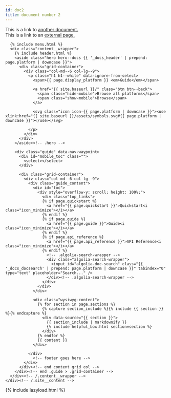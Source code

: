```yaml
---
id: doc2
title: document number 2
---
```


This is a link to [another document.](doc3.md)  
This is a link to an [external page.](http://www.example.com)

<body class="pure p_docs p_docs_show_guide user_logged_in" style="position: relative;">
  <div class="site__wrapper">
    <div class="site__content">

      {% include menu.html %}
      <div class="content__wrapper">
        {% include header.html %}
        <aside class="hero hero--docs {{ '_docs_header' | prepend: page.platform | downcase }}">
          <div class="grid-container">
            <div class="col-md--6 col-lg--9">
              <p class="h1 h1--white" data-ignore-from-select>
                <span>{{ page.display_platform }} <em>Guide</em></span>

                <a href="{{ site.baseurl }}/" class="btn btn--back">
                  <span class="hide-mobile">Browse all platforms</span>
                  <span class="show-mobile">Browse</span>
                </a>

                <svg class="icon icon-{{ page.platform | downcase }}"><use xlink:href="{{ site.baseurl }}/assets/symbols.svg#{{ page.platform | downcase }}"></use></svg>

              </p>
            </div>
          </div>
        </aside><!-- .hero -->

        <div class="guide" data-nav-waypoint>
          <div id="mobile_toc" class="">
          	<select></select>
          </div>

          <div class="grid-container">
            <div class="col-md--6 col-lg--9">
              <div class="guide_content">
                <div id="toc">
                  <div style="overflow-y: scroll; height: 100%;">
                    <div class="top_links">
                    {% if page.quickstart %}
                      <a href="{{ page.quickstart }}">Quickstart<i class="icon_minimize"></i></a>
                    {% endif %}
                    {% if page.guide %}
                      <a href="{{ page.guide }}">Guide<i class="icon_minimize"></i></a>
                    {% endif %}
                    {% if page.api_reference %}
                      <a href="{{ page.api_reference }}">API Reference<i class="icon_minimize"></i></a>
                    {% endif %}
                      <!-- .algolia-search-wrapper -->
                      <div class="algolia-search-wrapper">
                        <input id="algolia-doc-search" class="{{ '_docs_docsearch' | prepend: page.platform | downcase }}" tabindex="0" type="text" placeholder="Search..." />
                      </div><!-- .algolia-search-wrapper -->
                    </div>
                  </div>
                </div>

                <div class="wysiwyg-content">
                  {% for section in page.sections %}
                    {% capture section_include %}{% include {{ section }} %}{% endcapture %}
                    <div data-source="{{ section }}">
                      {{ section_include | markdownify }}
                      {% include helpful_box.html section=section %}
                    </div>
                  {% endfor %}
                  {{ content }}
                </div>

              </div>
          		<!-- footer goes here -->
            </div>
          </div><!-- end content grid col -->
        </div><!-- end .guide > .grid-container -->
      </div><!-- /.content__wrapper -->
    </div><!-- /.site__content -->
  </div><!-- /.site__wrapper -->

  <script src="{{ site.baseurl }}/assets/js/bundle.js"></script>
  <!-- <script type="text/javascript" src="https://cdn.jsdelivr.net/docsearch.js/2/docsearch.min.js"></script>
  <script type="text/javascript"> docsearch({
    apiKey: '3d4445ed639f81888d1a5987d54fb68e',
    indexName: 'parse',
    inputSelector: '#algolia-doc-search',
    algoliaOptions: { 'facetFilters': ["tags:{{ page.platform | downcase }}"] }, // android, arduino, cloudcode, dotnet, embedded_c, ios, js, macos, parse-server, php, rest, unity
    debug: false // Set debug to true if you want to inspect the dropdown
  });
  </script> -->
  {% include lazyload.html %}
</body>
